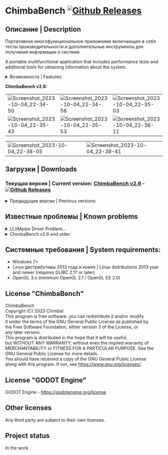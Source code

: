 # ChimbaBench [![Github Releases](https://img.shields.io/github/downloads/Shedou/ChimbaBench/total.svg)](https://github.com/Shedou/ChimbaBench/releases)

## Описание | Description
Портативное многофункциональное приложение включающее в себя тесты производительности и дополнительные инструменты для получения информации о системе.

A portable multifunctional application that includes performance tests and additional tools for obtaining information about the system.

<details>
  <summary>Возможности | Features:</summary>

- **System Info:** Набор команд и дополнительных приложений для получения разнообразной информации.
- **Font Test:** Здесь можно протестировать шрифты.
- **Simple Box:** Простой тест производительности.
- **GPU Heavy:** Более сложный тест производительности для видеокарт.

English translation:

- **System Info:** A set of commands and additional applications for obtaining a variety of information.
- **Font Test:** Fonts can be tested here.
- **Simple Box:** Simple performance test.
- **GPU Heavy:** More difficult benchmark for graphics cards.

</details>

**ChimbaBench v2.6:**

||||
|---|---|---|
| ![Screenshot_2023-10-04_22-34-50](https://github.com/Shedou/ChimbaBench/assets/19572158/84479f55-b70a-4337-9562-a3503c91f377) | ![Screenshot_2023-10-04_22-34-56](https://github.com/Shedou/ChimbaBench/assets/19572158/906fc4ad-817b-48f9-b33e-f9d74f73cc94) | ![Screenshot_2023-10-04_22-35-03](https://github.com/Shedou/ChimbaBench/assets/19572158/48794d3e-52f5-47cc-90f4-a0a3f292ec0c) |
| ![Screenshot_2023-10-04_22-35-43](https://github.com/Shedou/ChimbaBench/assets/19572158/f66ec95b-0bf5-44bf-a1c0-9928f4f43860) | ![Screenshot_2023-10-04_22-35-53](https://github.com/Shedou/ChimbaBench/assets/19572158/660dec3b-2978-430f-93a7-098b0f8bb980) | ![Screenshot_2023-10-04_22-36-11](https://github.com/Shedou/ChimbaBench/assets/19572158/8316ad36-184f-4c1e-8c9b-1e32169fc96a) |

|||
|---|---|
| ![Screenshot_2023-10-04_22-38-05](https://github.com/Shedou/ChimbaBench/assets/19572158/c95a4fd9-c062-4e2d-b16e-331bf7382d57) | ![Screenshot_2023-10-04_22-39-41](https://github.com/Shedou/ChimbaBench/assets/19572158/9491cc79-7015-467e-aefd-8c04d4ba136a) |

## Загрузки | Downloads
### Текущая версия | Current version: [ChimbaBench v2.6](https://github.com/Shedou/ChimbaBench/releases/tag/v26) - [![Github Releases](https://img.shields.io/github/downloads/Shedou/ChimbaBench/v26/total.svg)](https://github.com/Shedou/ChimbaBench/releases/tag/v26)

<details>
  <summary>Предыдущие версии | Previous versions:</summary>

- [ChimbaBench v2.4](https://github.com/Shedou/ChimbaBench/releases/tag/v25)
- [ChimbaBench v2.4](https://github.com/Shedou/ChimbaBench/releases/tag/v24)
- [ChimbaBench v2.3](https://github.com/Shedou/ChimbaBench/releases/tag/v23)
- [ChimbaBench v2.2](https://github.com/Shedou/ChimbaBench/releases/tag/v22)
- [ChimbaBench v2.1](https://github.com/Shedou/ChimbaBench/releases/tag/v21)
- [ChimbaBench v2.0](https://github.com/Shedou/ChimbaBench/releases/tag/v20)
- [ChimbaBench v1.3](https://github.com/Shedou/ChimbaBench/releases/tag/v1.3)
- [ChimbaBench v1.2](https://github.com/Shedou/ChimbaBench/releases/tag/v1.2)
- [ChimbaBench v1.1](https://github.com/Shedou/ChimbaBench/releases/tag/v1.1)
- [ChimbaBench v1.0](https://github.com/Shedou/ChimbaBench/releases/tag/v1.0)

</details>

## Известные проблемы | Known problems

<details>
  <summary>LLVMpipe Driver Problem...</summary>

|![402466_O](https://github.com/Shedou/ChimbaBench/assets/19572158/81a5e3bf-c93b-465e-bc7e-33a605f0b480)|![402468_O](https://github.com/Shedou/ChimbaBench/assets/19572158/e56d2dad-17ad-4cfd-b772-fde53164d05c)|![401490_O](https://github.com/Shedou/ChimbaBench/assets/19572158/69f13a37-c5a2-4fed-83e7-ee663c513ba6)|
|-|-|-|

https://overclockers.ru/blog/Hard-Workshop/show/101225/llvmpipe-problema-sovremennyh-distributivov-linux-polomali-chto-rabotalo

https://overclockers.ru/blog/Hard-Workshop/show/100259/llvmpipe-problema-sovremennyh-distributivov-linux

</details>

<details>
  <summary>ChimbaBench v2.6 and older:</summary>

- Длительность теста увеличивается если FPS ниже 8, результаты могут быть искажены. (неправильно работают стандартные таймеры Godot Engine если FPS ниже 8).
- The duration of the test increases if FPS is below 8, the results may be distorted. (standard Godot Engine timers do not work correctly if FPS is below 8).

</details>

## Системные требования | System requirements:
- Windows 7+
- Linux дистрибутивы 2013 года и новее | Linux distributions 2013 year and newer (requires GLIBC 2.17 or later)
- OpenGL 3.x (minimum OpenGL 2.1 / OpenGL ES 2.0)

## License "ChimbaBench"
ChimbaBench\
Copyright (C) 2023 Chimbal\
This program is free software: you can redistribute it and/or modify\
it under the terms of the GNU General Public License as published by\
the Free Software Foundation, either version 3 of the License, or\
any later version.\
This program is distributed in the hope that it will be useful,\
but WITHOUT ANY WARRANTY; without even the implied warranty of\
MERCHANTABILITY or FITNESS FOR A PARTICULAR PURPOSE.  See the\
GNU General Public License for more details.\
You should have received a copy of the GNU General Public License\
along with this program.  If not, see https://www.gnu.org/licenses/.

## License "GODOT Engine"
GODOT Engine - https://godotengine.org/license

## Other licenses
Any third party are subject to their own licenses.

## Project status
In the work.
